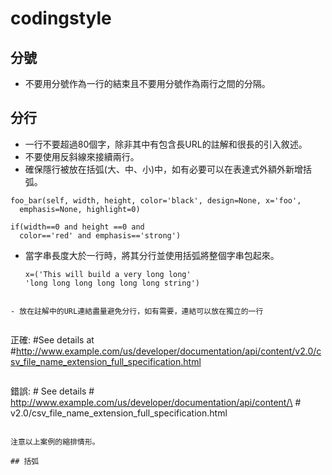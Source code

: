 # codingstyle

## 分號
- 不要用分號作為一行的結束且不要用分號作為兩行之間的分隔。

## 分行
- 一行不要超過80個字，除非其中有包含長URL的註解和很長的引入敘述。
- 不要使用反斜線來接續兩行。
- 確保隱行被放在括弧(大、中、小)中，如有必要可以在表達式外額外新增括弧。
 
 ```
 foo_bar(self, width, height, color='black', design=None, x='foo',
   emphasis=None, highlight=0) 
 ```
 
 ```
 if(width==0 and height ==0 and
   color=='red' and emphasis=='strong')
 ```
 
- 當字串長度大於一行時，將其分行並使用括弧將整個字串包起來。
  
  ```
  x=('This will build a very long long'
  'long long long long long long string')
 ```
 
- 放在註解中的URL連結盡量避免分行，如有需要，連結可以放在獨立的一行
  
  ```
  正確: #See details at
      #http://www.example.com/us/developer/documentation/api/content/v2.0/csv_file_name_extension_full_specification.html
  ```
  
  ```
  錯誤: # See details 
      # http://www.example.com/us/developer/documentation/api/content/\
      # v2.0/csv_file_name_extension_full_specification.html
  ```
  
  注意以上案例的縮排情形。
  
## 括弧

